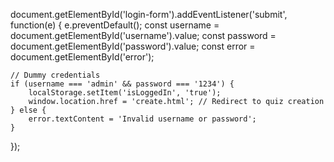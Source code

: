 document.getElementById('login-form').addEventListener('submit', function(e) {
    e.preventDefault();
    const username = document.getElementById('username').value;
    const password = document.getElementById('password').value;
    const error = document.getElementById('error');

    // Dummy credentials
    if (username === 'admin' && password === '1234') {
        localStorage.setItem('isLoggedIn', 'true');
        window.location.href = 'create.html'; // Redirect to quiz creation
    } else {
        error.textContent = 'Invalid username or password';
    }
});
